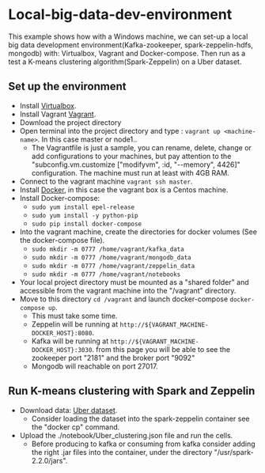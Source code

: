 # Local-big-data-dev-environment
This example shows how with a Windows machine, we can set-up a local big data development environment(Kafka-zookeeper, spark-zeppelin-hdfs, mongodb) with: Virtualbox, Vagrant and Docker-compose. Then run as a test a K-means clustering algorithm(Spark-Zeppelin) on a Uber dataset.

## Set up the environment
* Install <a href="https://www.virtualbox.org/">Virtualbox</a>.
* Install Vagrant <a href="https://www.vagrantup.com/">Vagrant</a>.
* Download the project directory
* Open terminal into the project directory and type : `vagrant up <machine-name>`. In this case master or node1..
  - The Vagrantfile is just a sample, you can rename, delete, change or add configurations to your machines, but pay attention to the "subconfig.vm.customize ["modifyvm", :id, "--memory", 4426]" configuration. The machine must run at least with 4GB RAM.
* Connect to the vagrant machine `vagrant ssh master`.
* Install <a href="https://docs.docker.com/install/linux/centos/">Docker</a>, in this case the vagrant box is a Centos machine.
* Install Docker-compose:
  - `sudo yum install epel-release`
  - `sudo yum install -y python-pip`
  - `sudo pip install docker-compose`
* Into the vagrant machine, create the directories for docker volumes (See the docker-compose file).
  - `sudo mkdir -m 0777 /home/vagrant/kafka_data`
  - `sudo mkdir -m 0777 /home/vagrant/mongodb_data`
  - `sudo mkdir -m 0777 /home/vagrant/zeppelin_data`
  - `sudo mkdir -m 0777 /home/vagrant/notebooks`
* Your local project directory must be mounted as a "shared folder" and accessible from the vagrant machine into the "/vagrant" directory.
* Move to this directory `cd /vagrant` and launch docker-compose `docker-compose up`.
  - This must take some time.
  - Zeppelin will be running at `http://${VAGRANT_MACHINE-DOCKER_HOST}:8080`.
  - Kafka will be running at `http://${VAGRANT_MACHINE-DOCKER_HOST}:3030`. from this page you will be able to see the zookeeper port "2181" and the broker port "9092"
  - Mongodb will reachable on port 27017.
  
## Run K-means clustering with Spark and Zeppelin
* Download data: <a href="https://www.kaggle.com/fivethirtyeight/uber-pickups-in-new-york-city/data">Uber dataset</a>.
  - Consider loading the dataset into the spark-zeppelin container see the "docker cp" command.
* Upload the ./notebook/Uber_clustering.json file and run the cells.
  - Before producing to kafka or consuming from kafka consider adding the right .jar files into the container, under the directory "/usr/spark-2.2.0/jars".
